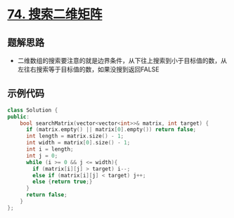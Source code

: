 # [74. 搜索二维矩阵 ](https://leetcode.cn/problems/search-a-2d-matrix/description/?envType=study-plan-v2&envId=top-100-liked)

## 题解思路

- 二维数组的搜索要注意的就是边界条件，从下往上搜索到小于目标值的数，从左往右搜索等于目标值的数，如果没搜到返回FALSE

## 示例代码

```C++
class Solution {
public:
    bool searchMatrix(vector<vector<int>>& matrix, int target) {
      if (matrix.empty() || matrix[0].empty()) return false;
      int length = matrix.size() - 1;
      int width = matrix[0].size() - 1;
      int i = length; 
      int j = 0;
      while (i >= 0 && j <= width){
        if (matrix[i][j] > target) i--;
        else if (matrix[i][j] < target) j++;
        else {return true;}
      }
      return false;
    }
};
```

